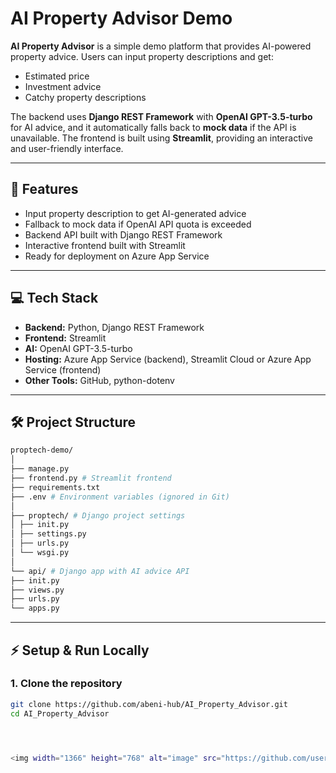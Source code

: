 # AI Property Advisor Demo

**AI Property Advisor** is a simple demo platform that provides AI-powered property advice. Users can input property descriptions and get:

- Estimated price  
- Investment advice  
- Catchy property descriptions  

The backend uses **Django REST Framework** with **OpenAI GPT-3.5-turbo** for AI advice, and it automatically falls back to **mock data** if the API is unavailable. The frontend is built using **Streamlit**, providing an interactive and user-friendly interface.

---

## 📌 Features

- Input property description to get AI-generated advice  
- Fallback to mock data if OpenAI API quota is exceeded  
- Backend API built with Django REST Framework  
- Interactive frontend built with Streamlit  
- Ready for deployment on Azure App Service  

---

## 💻 Tech Stack

- **Backend:** Python, Django REST Framework  
- **Frontend:** Streamlit  
- **AI:** OpenAI GPT-3.5-turbo  
- **Hosting:** Azure App Service (backend), Streamlit Cloud or Azure App Service (frontend)  
- **Other Tools:** GitHub, python-dotenv  

---

## 🛠️ Project Structure

```bash
proptech-demo/
│
├── manage.py
├── frontend.py # Streamlit frontend
├── requirements.txt
├── .env # Environment variables (ignored in Git)
│
├── proptech/ # Django project settings
│ ├── init.py
│ ├── settings.py
│ ├── urls.py
│ └── wsgi.py
│
└── api/ # Django app with AI advice API
├── init.py
├── views.py
├── urls.py
└── apps.py
```


---

## ⚡ Setup & Run Locally

### 1. Clone the repository
```bash
git clone https://github.com/abeni-hub/AI_Property_Advisor.git
cd AI_Property_Advisor




<img width="1366" height="768" alt="image" src="https://github.com/user-attachments/assets/ce01a134-3fc8-4deb-96e1-857b7941a98e" />

